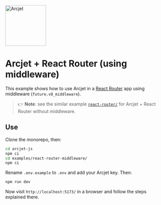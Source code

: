 <a href="https://arcjet.com">
  <picture>
    <source media="(prefers-color-scheme: dark)" srcset="https://arcjet.com/logo/arcjet-dark-lockup-voyage-horizontal.svg">
    <img alt="Arcjet" height="128" src="https://arcjet.com/logo/arcjet-light-lockup-voyage-horizontal.svg" width="auto">
  </picture>
</a>

# Arcjet + React Router (using middleware)

This example shows how to use Arcjet in a
[React Router](https://reactrouter.com) app
using middleware (`future.v8_middleware`).

> 👉 **Note**:
> see the similar example [`react-router/`](../react-router/)
> for Arcjet + React Router without middleware.

## Use

Clone the monorepo, then:

```sh
cd arcjet-js
npm ci
cd examples/react-router-middleware/
npm ci
```

Rename `.env.example` to `.env` and add your Arcjet key.
Then:

```sh
npm run dev
```

Now visit `http://localhost:5173/` in a browser and follow the steps
explained there.
